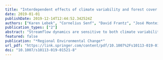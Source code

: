 ```yaml
---
title: "Interdependent effects of climate variability and forest cover change on streamflow dynamics: a case study in the Upper Umvoti River Basin, South Africa"
date: 2019-01-01
publishDate: 2019-12-14T12:44:52.342524Z
authors: ["Karen Lebek", "Cornelius Senf", "David Frantz", "José Monteiro", "Tobias Krueger"]
publication_types: ["2"]
abstract: "Streamflow dynamics are sensitive to both climate variability and land use change. However, estimating their separate and combined effects remains a research challenge. In South Africa, streamflow dynamics are important not only for irrigated agriculture but also for many rural communities that depend on streamflow for domestic water supply. In this paper, we analysed the effects of pine, wattle and eucalyptus plantation cover change vis-à-vis the effects of inter-annual climate variability on streamflow dynamics of the Upper Umvoti River in South Africa from 1994 to 2016. We modelled inter-annual variability in streamflow by precipitation, temperature and plantation cover using the Bayesian inference. We mapped plantation cover from Landsat satellite imagery. We found strong evidence for an interaction between temperature range and plantation cover net change on streamflow. Specifically, the plantation effect weakened under conditions of high-temperature range anomalies. We explain this interaction with a shift in soil water repellency and interception capacity within the plantation area under a changing temperature range, with important implications for the formation of surface runoff. Previous studies have assumed that the effects of climate variability and plantation cover change on streamflow dynamics are independent. Our results call this assumption into question. Hence, climate and land cover interdependencies should be accounted for in future statistical and process-based modelling studies."
featured: false
publication: "*Regional Environmental Change*"
url_pdf: "https://link.springer.com/content/pdf/10.1007%2Fs10113-019-01521-8.pdf"
doi: "10.1007/s10113-019-01521-8"
---
```


